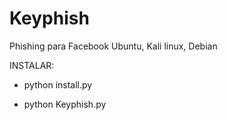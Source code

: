 # Keyphish
Phishing para Facebook Ubuntu, Kali linux, Debian

INSTALAR:

- python install.py

- python Keyphish.py
